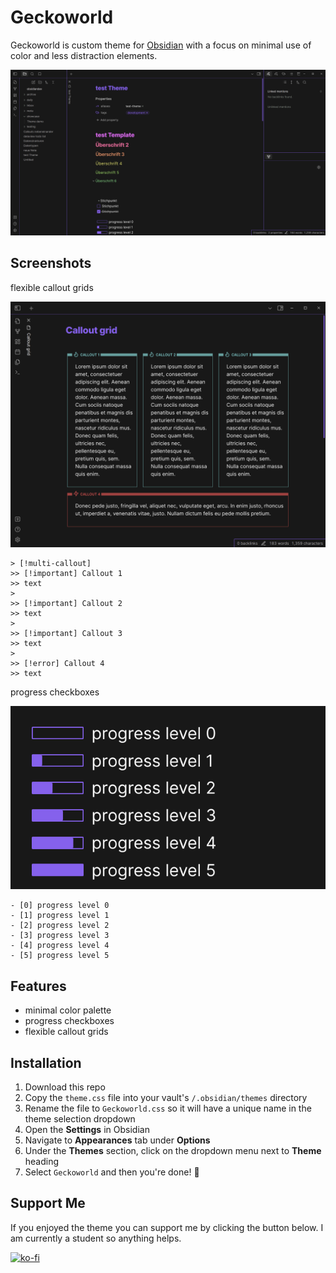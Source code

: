 # Geckoworld
Geckoworld is custom theme for [Obsidian](https://obsidian.md/) with a focus on minimal use of color and less distraction elements.

![](/images/themeDemo.png)

## Screenshots
flexible callout grids

![](/images/calloutgrid3-1.png)

```
> [!multi-callout]
>> [!important] Callout 1
>> text
>
>> [!important] Callout 2
>> text
>
>> [!important] Callout 3
>> text
>
>> [!error] Callout 4
>> text
```

progress checkboxes

![](./images/progresscheckboxes.png)

```
- [0] progress level 0
- [1] progress level 1
- [2] progress level 2
- [3] progress level 3
- [4] progress level 4
- [5] progress level 5
```


## Features
- minimal color palette
- progress checkboxes
- flexible callout grids

## Installation
1. Download this repo
1. Copy the `theme.css` file into your vault's `/.obsidian/themes` directory
1. Rename the file to `Geckoworld.css` so it will have a unique name in the theme selection dropdown
1. Open the **Settings** in Obsidian
1. Navigate to **Appearances** tab under **Options**
1. Under the **Themes** section, click on the dropdown menu next to **Theme** heading
1. Select `Geckoworld` and then you're done! 🎉


## Support Me
If you enjoyed the theme you can support me by clicking the button below. I am currently a student so anything helps.

[![ko-fi](https://ko-fi.com/img/githubbutton_sm.svg)](https://ko-fi.com/E1E8WL5UF)